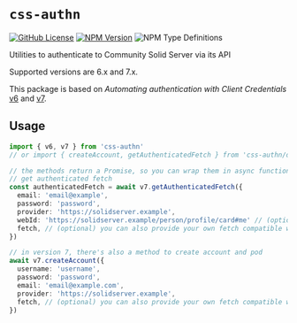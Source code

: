 # `css-authn`

[![GitHub License](https://img.shields.io/github/license/mrkvon/css-authn)](https://github.com/mrkvon/css-authn/blob/main/LICENSE)
[![NPM Version](https://img.shields.io/npm/v/css-authn)](https://npmjs.com/package/css-authn)
![NPM Type Definitions](https://img.shields.io/npm/types/css-authn)

Utilities to authenticate to Community Solid Server via its API

Supported versions are 6.x and 7.x.

This package is based on _Automating authentication with Client Credentials_ [v6](https://communitysolidserver.github.io/CommunitySolidServer/6.x/usage/client-credentials/) and [v7](https://communitysolidserver.github.io/CommunitySolidServer/7.x/usage/client-credentials/).

## Usage

```ts
import { v6, v7 } from 'css-authn'
// or import { createAccount, getAuthenticatedFetch } from 'css-authn/dist/7.x'

// the methods return a Promise, so you can wrap them in async function, and await them...
// get authenticated fetch
const authenticatedFetch = await v7.getAuthenticatedFetch({
  email: 'email@example',
  password: 'password',
  provider: 'https://solidserver.example',
  webId: 'https://solidserver.example/person/profile/card#me' // (optional) if there are multiple webIds associated with the account, you need to specify which one to authenticate with
  fetch, // (optional) you can also provide your own fetch compatible with native Node fetch
})

// in version 7, there's also a method to create account and pod
await v7.createAccount({
  username: 'username',
  password: 'password',
  email: 'email@example.com',
  provider: 'https://solidserver.example',
  fetch, // (optional) you can also provide your own fetch compatible with native Node fetch
})
```
